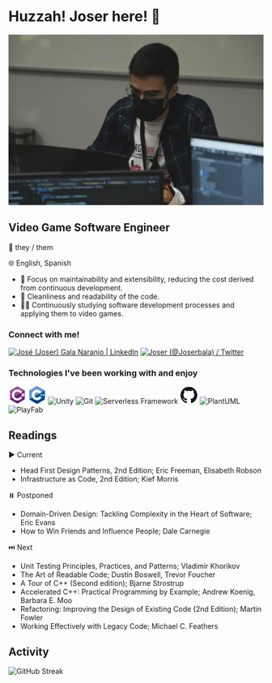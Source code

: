 # Huzzah! Joser here! 🙌
![Me at MálagaJam Weekend 13!](./images/me_at_mjw13.jpg "Me at MálagaJam Weekend 13!")

## Video Game Software Engineer

🌈 they / them

🌐 English, Spanish

- 🌟 Focus on maintainability and extensibility, reducing the cost derived from continuous development.
- 📑 Cleanliness and readability of the code.
- 👩‍🔧 Continuously studying software development processes and applying them to video games.

### Connect with me!
[<img title="LinkedIn" alt="José (Joser) Gala Naranjo | LinkedIn" height="30px"  src="https://upload.wikimedia.org/wikipedia/commons/8/81/LinkedIn_icon.svg"/>][linkedin]
[<img title="LinkedIn" alt="Joser (@Joserbala) / Twitter" height="30px" src="https://upload.wikimedia.org/wikipedia/commons/4/4f/Twitter-logo.svg"/>][twitter]

[linkedin]: https://www.linkedin.com/in/joserbala/
[twitter]: https://twitter.com/Joserbala

### Technologies I've been working with and enjoy
<p>
  <img title="C#" alt="C#" height="35px" src="https://raw.githubusercontent.com/devicons/devicon/master/icons/csharp/csharp-original.svg"/>
  <img title="C++" alt="C++" height="35px" src="https://raw.githubusercontent.com/devicons/devicon/master/icons/cplusplus/cplusplus-original.svg"/>
  <img title="Unity" alt="Unity" height="35px" src="https://i.redd.it/tu3gt6ysfxq71.png"/>
  <img title="Git" alt="Git" height="35px" src="https://www.vectorlogo.zone/logos/git-scm/git-scm-icon.svg"/>
  <img title="Serverless Framework" alt="Serverless Framework" height="35px" src="https://gitlab.com/uploads/-/system/project/avatar/15112583/serverless_framework.png"/>
  <img title="GitHub" alt="GitHub" height="35px" src="https://raw.githubusercontent.com/devicons/devicon/2ae2a900d2f041da66e950e4d48052658d850630/icons/github/github-original.svg"/>
  <img title="PlantUML" alt="PlantUML" height="35px" src="https://plugins.jetbrains.com/files/7017/122599/icon/pluginIcon.svg"/>
  <img title="PlayFab" alt="PlayFab" height="35px" src="https://www.nuget.org/profiles/PlayFab/avatar"/>
</p>

## Readings

▶️ Current
- Head First Design Patterns, 2nd Edition; Eric Freeman, Elisabeth Robson
- Infrastructure as Code, 2nd Edition; Kief Morris

⏸️ Postponed
- Domain-Driven Design: Tackling Complexity in the Heart of Software; Eric Evans
- How to Win Friends and Influence People; Dale Carnegie

⏭️ Next
- Unit Testing Principles, Practices, and Patterns; Vladimir Khorikov
- The Art of Readable Code; Dustin Boswell, Trevor Foucher
- A Tour of C++ (Second edition); Bjarne Strostrup
- Accelerated C++: Practical Programming by Example; Andrew Koenig, Barbara E. Moo
- Refactoring: Improving the Design of Existing Code (2nd Edition); Martin Fowler
- Working Effectively with Legacy Code; Michael C. Feathers

## Activity

![GitHub Streak](http://github-readme-streak-stats.herokuapp.com?user=Joserbala&theme=tokyonight&hide_border=true&date_format=j%20M%5B%20Y%5D)
